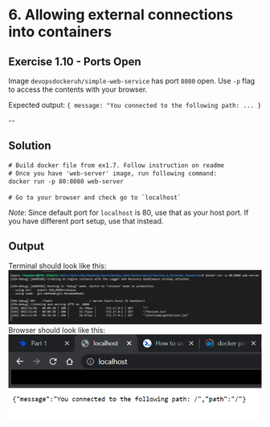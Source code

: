 # 6. Allowing external connections into containers

## Exercise 1.10 - Ports Open

Image `devopsdockeruh/simple-web-service` has port `8080` open. Use `-p` flag to access the contents with your browser.

Expected output: `{ message: "You connected to the following path: ... }`

--

## Solution

```docker
# Build docker file from ex1.7. Follow instruction on readme
# Once you have 'web-server' image, run following command:
docker run -p 80:8080 web-server

# Go to your browser and check go to `localhost`
```

_Note_: Since default port for `localhost` is 80, use that as your host port. If you have different port setup, use that instead.

## Output
Terminal should look like this:
![1.10 - Terminal Image](../img/e1.10.1.PNG)<br />
Browser should look like this:
![1.10 - Browser Image](../img/e1.10.2.PNG)